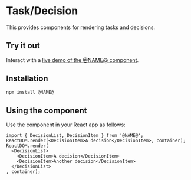 # Task/Decision

This provides components for rendering tasks and decisions.

## Try it out

Interact with a [live demo of the @NAME@ component](https://aui-cdn.atlassian.com/atlaskit/stories/@NAME@/@VERSION@/).

## Installation

```sh
npm install @NAME@
```

## Using the component

Use the component in your React app as follows:

```
import { DecisionList, DecisionItem } from '@NAME@';
ReactDOM.render(<DecisionItem>A decision</DecisionItem>, container);
ReactDOM.render(
  <DecisionList>
    <DecisionItem>A decision</DecisionItem>
    <DecisionItem>Another decision</DecisionItem>
  </DecisionList>
, container);
```
